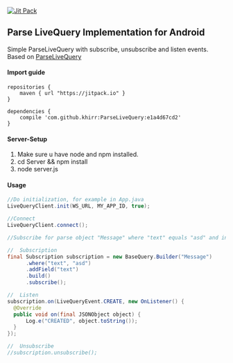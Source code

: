 [![Jit Pack](https://img.shields.io/badge/JitPack-ParseLiveQUery-green.svg)](https://jitpack.io/#khirr/ParseLiveQuery/-SNAPSHOT)
## Parse LiveQuery Implementation for Android
Simple ParseLiveQuery with subscribe, unsubscribe and listen events.
Based on [ParseLiveQuery](https://github.com/TGIO/ParseLiveQuery)

#### Import guide

```
repositories {
    maven { url "https://jitpack.io" }
}

dependencies {
    compile 'com.github.khirr:ParseLiveQuery:e1a4d67cd2'
}
```

#### Server-Setup

1. Make sure u have node and npm installed.
2. cd Server && npm install
3. node server.js


#### Usage


  ```java
//Do initialization, for example in App.java
LiveQueryClient.init(WS_URL, MY_APP_ID, true);

//Connect
LiveQueryClient.connect();

//Subscribe for parse object "Message" where "text" equals "asd" and include "text" field in response

//  Subscription
final Subscription subscription = new BaseQuery.Builder("Message")
        .where("text", "asd")
        .addField("text")
        .build()
        .subscribe();

//  Listen
subscription.on(LiveQueryEvent.CREATE, new OnListener() {
    @Override
    public void on(final JSONObject object) {
        Log.e("CREATED", object.toString());
    }
});

//  Unsubscribe
//subscription.unsubscribe();

  ```
